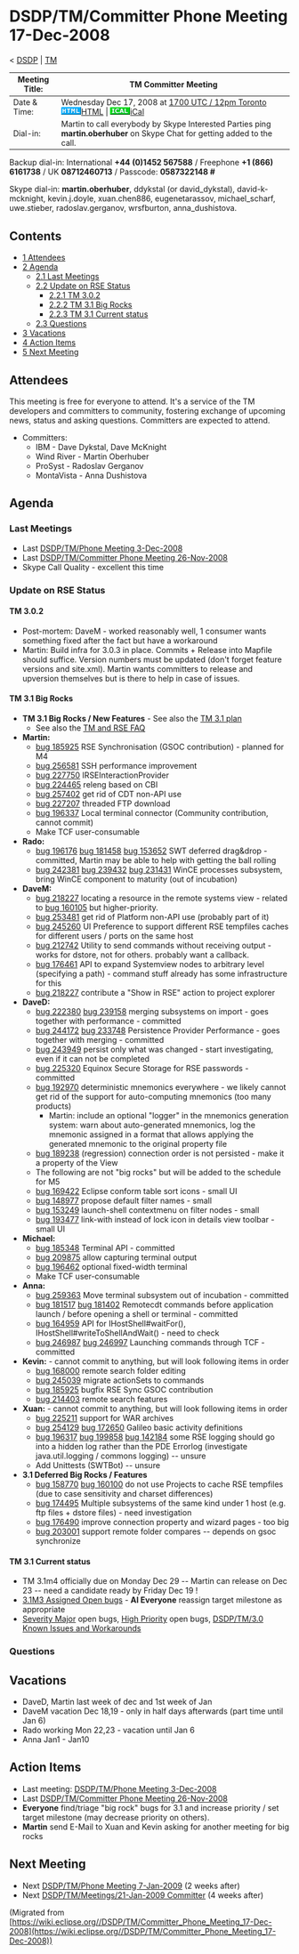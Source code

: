 

DSDP/TM/Committer Phone Meeting 17-Dec-2008
===========================================

< [DSDP](https://wiki.eclipse.org/DSDP "DSDP")‎ | [TM](./TM "DSDP/TM")

| Meeting Title: | **TM Committer Meeting** |
| --- | --- |
| Date & Time: | Wednesday Dec 17, 2008 at [1700 UTC / 12pm Toronto](http://www.timeanddate.com/worldclock/fixedtime.html?month=12&day=17&year=2008&hour=17&min=00&sec=0&p1=0)   ![Html.gif](./images/Html.gif)[HTML](http://www.google.com/calendar/embed?src=vn70im36r00qeusu8nme50cils@group.calendar.google.com&ctz=Canada/Toronto) \| ![Ical.gif](./images/Ical.gif)[iCal](http://www.google.com/calendar/ical/vn70im36r00qeusu8nme50cils@group.calendar.google.com/public/basic.ics) |
| Dial-in: | Martin to call everybody by Skype   Interested Parties ping **martin.oberhuber** on Skype Chat for getting added to the call. |

Backup dial-in: International **+44 (0)1452 567588** / Freephone **+1 (866) 6161738** / UK **08712460713** / Passcode: **0587322148 #**

Skype dial-in: **martin.oberhuber**, ddykstal (or david\_dykstal), david-k-mcknight, kevin.j.doyle, xuan.chen886, eugenetarassov, michael\_scharf, uwe.stieber, radoslav.gerganov, wrsfburton, anna_dushistova.  

  

Contents
--------

*   [1 Attendees](#Attendees)
*   [2 Agenda](#Agenda)
    *   [2.1 Last Meetings](#Last-Meetings)
    *   [2.2 Update on RSE Status](#Update-on-RSE-Status)
        *   [2.2.1 TM 3.0.2](#TM-3.0.2)
        *   [2.2.2 TM 3.1 Big Rocks](#TM-3.1-Big-Rocks)
        *   [2.2.3 TM 3.1 Current status](#TM-3.1-Current-status)
    *   [2.3 Questions](#Questions)
*   [3 Vacations](#Vacations)
*   [4 Action Items](#Action-Items)
*   [5 Next Meeting](#Next-Meeting)

Attendees
---------

This meeting is free for everyone to attend. It's a service of the TM developers and committers to community, fostering exchange of upcoming news, status and asking questions. Committers are expected to attend.

*   Committers:
    *   IBM - Dave Dykstal, Dave McKnight
    *   Wind River - Martin Oberhuber
    *   ProSyst - Radoslav Gerganov
    *   MontaVista - Anna Dushistova

Agenda
------

### Last Meetings

*   Last [DSDP/TM/Phone Meeting 3-Dec-2008](./Phone_Meeting_3-Dec-2008 "DSDP/TM/Phone Meeting 3-Dec-2008")
*   Last [DSDP/TM/Committer Phone Meeting 26-Nov-2008](./Committer_Phone_Meeting_26-Nov-2008 "DSDP/TM/Committer Phone Meeting 26-Nov-2008")
*   Skype Call Quality - excellent this time

### Update on RSE Status

#### TM 3.0.2

*   Post-mortem: DaveM - worked reasonably well, 1 consumer wants something fixed after the fact but have a workaround
*   Martin: Build infra for 3.0.3 in place. Commits + Release into Mapfile should suffice. Version numbers must be updated (don't forget feature versions and site.xml). Martin wants committers to release and upversion themselves but is there to help in case of issues.

#### TM 3.1 Big Rocks

*   **TM 3.1 Big Rocks / New Features** \- See also the [TM 3.1 plan](https://www.eclipse.org/projects/project-plan.php?projectid=dsdp.tm)
    *   See also the [TM and RSE FAQ](./TM_and_RSE_FAQ "TM and RSE FAQ")
*   **Martin:**
    *   [bug 185925](https://bugs.eclipse.org/bugs/show_bug.cgi?id=185925) RSE Synchronisation (GSOC contribution) - planned for M4
    *   [bug 256581](https://bugs.eclipse.org/bugs/show_bug.cgi?id=256581) SSH performance improvement
    *   [bug 227750](https://bugs.eclipse.org/bugs/show_bug.cgi?id=227750) IRSEInteractionProvider
    *   [bug 224465](https://bugs.eclipse.org/bugs/show_bug.cgi?id=224465) releng based on CBI
    *   [bug 257402](https://bugs.eclipse.org/bugs/show_bug.cgi?id=257402) get rid of CDT non-API use
    *   [bug 227207](https://bugs.eclipse.org/bugs/show_bug.cgi?id=227207) threaded FTP download
    *   [bug 196337](https://bugs.eclipse.org/bugs/show_bug.cgi?id=196337) Local terminal connector (Community contribution, cannot commit)
    *   Make TCF user-consumable
*   **Rado:**
    *   [bug 196176](https://bugs.eclipse.org/bugs/show_bug.cgi?id=196176) [bug 181458](https://bugs.eclipse.org/bugs/show_bug.cgi?id=181458) [bug 153652](https://bugs.eclipse.org/bugs/show_bug.cgi?id=153652) SWT deferred drag&drop - committed, Martin may be able to help with getting the ball rolling
    *   [bug 242381](https://bugs.eclipse.org/bugs/show_bug.cgi?id=242381) [bug 239432](https://bugs.eclipse.org/bugs/show_bug.cgi?id=239432) [bug 231431](https://bugs.eclipse.org/bugs/show_bug.cgi?id=231431) WinCE processes subsystem, bring WinCE component to maturity (out of incubation)
*   **DaveM:**
    *   [bug 218227](https://bugs.eclipse.org/bugs/show_bug.cgi?id=218227) locating a resource in the remote systems view - related to [bug 160105](https://bugs.eclipse.org/bugs/show_bug.cgi?id=160105) but higher-priority.
    *   [bug 253481](https://bugs.eclipse.org/bugs/show_bug.cgi?id=253481) get rid of Platform non-API use (probably part of it)
    *   [bug 245260](https://bugs.eclipse.org/bugs/show_bug.cgi?id=245260) UI Preference to support different RSE tempfiles caches for different users / ports on the same host
    *   [bug 212742](https://bugs.eclipse.org/bugs/show_bug.cgi?id=212742) Utility to send commands without receiving output - works for dstore, not for others. probably want a callback.
    *   [bug 176461](https://bugs.eclipse.org/bugs/show_bug.cgi?id=176461) API to expand Systemview nodes to arbitrary level (specifying a path) - command stuff already has some infrastructure for this
    *   [bug 218227](https://bugs.eclipse.org/bugs/show_bug.cgi?id=218227) contribute a "Show in RSE" action to project explorer
*   **DaveD:**
    *   [bug 222380](https://bugs.eclipse.org/bugs/show_bug.cgi?id=222380) [bug 239158](https://bugs.eclipse.org/bugs/show_bug.cgi?id=239158) merging subsystems on import - goes together with performance - committed
    *   [bug 244172](https://bugs.eclipse.org/bugs/show_bug.cgi?id=244172) [bug 233748](https://bugs.eclipse.org/bugs/show_bug.cgi?id=233748) Persistence Provider Performance - goes together with merging - committed
    *   [bug 243949](https://bugs.eclipse.org/bugs/show_bug.cgi?id=243949) persist only what was changed - start investigating, even if it can not be completed
    *   [bug 225320](https://bugs.eclipse.org/bugs/show_bug.cgi?id=225320) Equinox Secure Storage for RSE passwords - committed
    *   [bug 192970](https://bugs.eclipse.org/bugs/show_bug.cgi?id=192970) deterministic mnemonics everywhere - we likely cannot get rid of the support for auto-computing mnemonics (too many products)
        *   Martin: include an optional "logger" in the mnemonics generation system: warn about auto-generated mnemonics, log the mnemonic assigned in a format that allows applying the generated mnemonic to the original property file
    *   [bug 189238](https://bugs.eclipse.org/bugs/show_bug.cgi?id=189238) (regression) connection order is not persisted - make it a property of the View
    *   The following are not "big rocks" but will be added to the schedule for M5
    *   [bug 169422](https://bugs.eclipse.org/bugs/show_bug.cgi?id=169422) Eclipse conform table sort icons - small UI
    *   [bug 148977](https://bugs.eclipse.org/bugs/show_bug.cgi?id=148977) propose default filter names - small
    *   [bug 153249](https://bugs.eclipse.org/bugs/show_bug.cgi?id=153249) launch-shell contextmenu on filter nodes - small
    *   [bug 193477](https://bugs.eclipse.org/bugs/show_bug.cgi?id=193477) link-with instead of lock icon in details view toolbar - small UI
*   **Michael:**
    *   [bug 185348](https://bugs.eclipse.org/bugs/show_bug.cgi?id=185348) Terminal API - committed
    *   [bug 209875](https://bugs.eclipse.org/bugs/show_bug.cgi?id=209875) allow capturing terminal output
    *   [bug 196462](https://bugs.eclipse.org/bugs/show_bug.cgi?id=196462) optional fixed-width terminal
    *   Make TCF user-consumable
*   **Anna:**
    *   [bug 259363](https://bugs.eclipse.org/bugs/show_bug.cgi?id=259363) Move terminal subsystem out of incubation - committed
    *   [bug 181517](https://bugs.eclipse.org/bugs/show_bug.cgi?id=181517) [bug 181402](https://bugs.eclipse.org/bugs/show_bug.cgi?id=181402) Remotecdt commands before application launch / before opening a shell or terminal - committed
    *   [bug 164959](https://bugs.eclipse.org/bugs/show_bug.cgi?id=164959) API for IHostShell#waitFor(), IHostShell#writeToShellAndWait() - need to check
    *   [bug 246987](https://bugs.eclipse.org/bugs/show_bug.cgi?id=246987) [bug 246997](https://bugs.eclipse.org/bugs/show_bug.cgi?id=246997) Launching commands through TCF - committed
*   **Kevin:** \- cannot commit to anything, but will look following items in order
    *   [bug 168000](https://bugs.eclipse.org/bugs/show_bug.cgi?id=168000) remote search folder editing
    *   [bug 245039](https://bugs.eclipse.org/bugs/show_bug.cgi?id=245039) migrate actionSets to commands
    *   [bug 185925](https://bugs.eclipse.org/bugs/show_bug.cgi?id=185925) bugfix RSE Sync GSOC contribution
    *   [bug 214403](https://bugs.eclipse.org/bugs/show_bug.cgi?id=214403) remote search features
*   **Xuan:** \- cannot commit to anything, but will look following items in order
    *   [bug 225211](https://bugs.eclipse.org/bugs/show_bug.cgi?id=225211) support for WAR archives
    *   [bug 254129](https://bugs.eclipse.org/bugs/show_bug.cgi?id=254129) [bug 172650](https://bugs.eclipse.org/bugs/show_bug.cgi?id=172650) Galileo basic activity definitions
    *   [bug 196317](https://bugs.eclipse.org/bugs/show_bug.cgi?id=196317) [bug 199858](https://bugs.eclipse.org/bugs/show_bug.cgi?id=199858) [bug 142184](https://bugs.eclipse.org/bugs/show_bug.cgi?id=142184) some RSE logging should go into a hidden log rather than the PDE Errorlog (investigate java.util.logging / commons logging) -- unsure
    *   Add Unittests (SWTBot) -- unsure
*   **3.1 Deferred Big Rocks / Features**
    *   [bug 158770](https://bugs.eclipse.org/bugs/show_bug.cgi?id=158770) [bug 160100](https://bugs.eclipse.org/bugs/show_bug.cgi?id=160100) do not use Projects to cache RSE tempfiles (due to case sensitivity and charset differences)
    *   [bug 174495](https://bugs.eclipse.org/bugs/show_bug.cgi?id=174495) Multiple subsystems of the same kind under 1 host (e.g. ftp files + dstore files) - need investigation
    *   [bug 176490](https://bugs.eclipse.org/bugs/show_bug.cgi?id=176490) improve connection property and wizard pages - too big
    *   [bug 203001](https://bugs.eclipse.org/bugs/show_bug.cgi?id=203001) support remote folder compares -- depends on gsoc synchronize

#### TM 3.1 Current status

*   TM 3.1m4 officially due on Monday Dec 29 -- Martin can release on Dec 23 -- need a candidate ready by Friday Dec 19 !
*   [3.1M3 Assigned Open bugs](https://bugs.eclipse.org/bugs/buglist.cgi?query_format=advanced&product=Target+Management&target_milestone=3.0&target_milestone=3.0.1&target_milestone=3.1+M2&target_milestone=3.1+M3&bug_status=UNCONFIRMED&bug_status=NEW&bug_status=ASSIGNED&bug_status=REOPENED&cmdtype=doit) \- **AI Everyone** reassign target milestone as appropriate
*   [Severity Major](https://bugs.eclipse.org/bugs/buglist.cgi?query_format=advanced&classification=DSDP&product=Target+Management&bug_status=UNCONFIRMED&bug_status=NEW&bug_status=ASSIGNED&bug_status=REOPENED&bug_severity=blocker&bug_severity=critical&bug_severity=major&cmdtype=doit) open bugs, [High Priority](https://bugs.eclipse.org/bugs/buglist.cgi?query_format=advanced&classification=DSDP&product=Target+Management&bug_status=UNCONFIRMED&bug_status=NEW&bug_status=ASSIGNED&bug_status=REOPENED&cmdtype=doit&field0-0-0=priority&type0-0-0=regexp&value0-0-0=P%5B12%5D&field0-0-1=bug_severity&type0-0-1=regexp&value0-0-1=blocker%7Ccritical%7Cmajor) open bugs, [DSDP/TM/3.0 Known Issues and Workarounds](./3.0_Known_Issues_and_Workarounds "DSDP/TM/3.0 Known Issues and Workarounds")

### Questions

Vacations
---------

*   DaveD, Martin last week of dec and 1st week of Jan
*   DaveM vacation Dec 18,19 - only in half days afterwards (part time until Jan 6)
*   Rado working Mon 22,23 - vacation until Jan 6
*   Anna Jan1 - Jan10

Action Items
------------

*   Last meeting: [DSDP/TM/Phone Meeting 3-Dec-2008](./Phone_Meeting_3-Dec-2008 "DSDP/TM/Phone Meeting 3-Dec-2008")
*   Last [DSDP/TM/Committer Phone Meeting 26-Nov-2008](./Committer_Phone_Meeting_26-Nov-2008 "DSDP/TM/Committer Phone Meeting 26-Nov-2008")
*   **Everyone** find/triage "big rock" bugs for 3.1 and increase priority / set target milestone (may decrease priority on others).
*   **Martin** send E-Mail to Xuan and Kevin asking for another meeting for big rocks

Next Meeting
------------

*   Next [DSDP/TM/Phone Meeting 7-Jan-2009](./Phone_Meeting_7-Jan-2009 "DSDP/TM/Phone Meeting 7-Jan-2009") (2 weeks after)
*   Next [DSDP/TM/Meetings/21-Jan-2009 Committer](./21-Jan-2009_Committer "DSDP/TM/Meetings/21-Jan-2009 Committer") (4 weeks after)


(Migrated from [https://wiki.eclipse.org//DSDP/TM/Committer_Phone_Meeting_17-Dec-2008](https://wiki.eclipse.org//DSDP/TM/Committer_Phone_Meeting_17-Dec-2008))